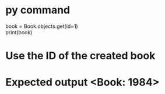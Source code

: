 # py command
book = Book.objects.get(id=1)  
print(book)
# Use the ID of the created book
# Expected output <Book: 1984>